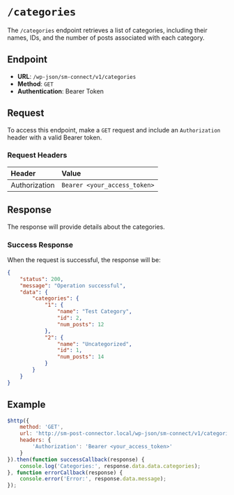 # `/categories` 
The `/categories` endpoint retrieves a list of categories, including their names, IDs, and the number of posts associated with each category.

## Endpoint

- **URL**: `/wp-json/sm-connect/v1/categories`
- **Method**: `GET`
- **Authentication**: Bearer Token

## Request

To access this endpoint, make a `GET` request and include an `Authorization` header with a valid Bearer token.

### Request Headers

| Header           | Value                                          | 
|:-----------------|:-----------------------------------------------| 
| Authorization    | `Bearer <your_access_token>`                   | 

## Response

The response will provide details about the categories.

### Success Response

When the request is successful, the response will be:
```json
{
    "status": 200,
    "message": "Operation successful",
    "data": {
        "categories": {
            "1": {
                "name": "Test Category",
                "id": 2,
                "num_posts": 12
            },
            "2": {
                "name": "Uncategorized",
                "id": 1,
                "num_posts": 14
            }
        }
    }
}
```

## Example

```javascript
$http({
    method: 'GET',
    url: 'http://sm-post-connector.local/wp-json/sm-connect/v1/categories',
    headers: {
        'Authorization': 'Bearer <your_access_token>'
    }
}).then(function successCallback(response) {
    console.log('Categories:', response.data.data.categories);
}, function errorCallback(response) {
    console.error('Error:', response.data.message);
});
```